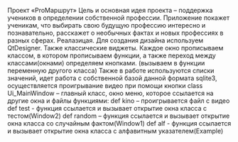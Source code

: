 Проект «ProМаршрут»
Цель и основная идея проекта – поддержка учеников в определении собственной профессии. Приложение покажет ученикам, что выбирать свою будущую профессию интересно и познавательно, расскажет о необычных фактах и новых профессиях в разных сферах.
Реалазицая.
Для создания дизайна используем QtDesigner. Также классические виджеты.
Каждое окно прописываем классом, в котором прописываем функции, а также переход между классами(окнами) определяем кнопками. (вызываем в функции переменную другого класса)
Также в работе используются списки значений, идет работа с собственной базой данной формата sqlite3, осуществляется проигрывание видео при помощи кнопки
class Ui_MainWindow – главный класс, окно меню, которое ссылается на другие окна и файлы функциями:
def kino – проигрывается файл с видео
def test - функция ссылается и вызывает открытие окна класса с тестом(Window2)
def random – функция ссылается и вызывает открытие окна класса со случайным фактом(Window1)
def alf - функция ссылается и вызывает открытие окна класса с алфавитным указателем(Example)
